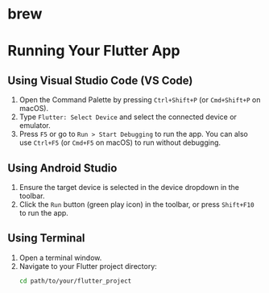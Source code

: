 # brew

# Running Your Flutter App

## Using Visual Studio Code (VS Code)

1. Open the Command Palette by pressing `Ctrl+Shift+P` (or `Cmd+Shift+P` on macOS).
2. Type `Flutter: Select Device` and select the connected device or emulator.
3. Press `F5` or go to `Run > Start Debugging` to run the app. You can also use `Ctrl+F5` (or `Cmd+F5` on macOS) to run without debugging.

## Using Android Studio

1. Ensure the target device is selected in the device dropdown in the toolbar.
2. Click the `Run` button (green play icon) in the toolbar, or press `Shift+F10` to run the app.

## Using Terminal

1. Open a terminal window.
2. Navigate to your Flutter project directory:
   ```bash
   cd path/to/your/flutter_project




